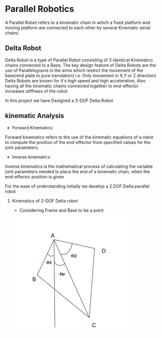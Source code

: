 # Parallel Robotics

A Parallel Robot refers to a kinematic chain in which a fixed platform and moving platform are connected to each other by several Kinematic serial chains.


## Delta Robot

Delta Robot is a type of Parallel Robot consisting of 3 identical Kinematics chains connected to a Base, The key design feature of Delta Robots are the use of Parallelograms in the arms
which restrict the movement of the base/end plate to pure translation( i.e. Only movement in X,Y or Z direction) 
Delta Robots are known for it's high speed and high acceleration, Also having all the kinematic chains connected together to end-effector increases stiffness of the robot.

In this project we have Designed a 3-DOF Delta Robot

## kinematic Analysis

+  Forward Kinematics:

Forward kinematics refers to the use of the kinematic equations of a robot to compute the position of the end-effector from specified values for the joint parameters.

+  Inverse kinematics:

Inverse kinematics is the mathematical process of calculating the variable joint parameters needed to place the end of a kinematic chain, when the end-effector position is given


For the ease of understanding initially we develop a 2 DOF Delta parallel robot

1. Kinematics of 2-DOF Delta robot

    + Considering Frame and Base to be a point

    
    ![Fig.1](fig1.png)
    


